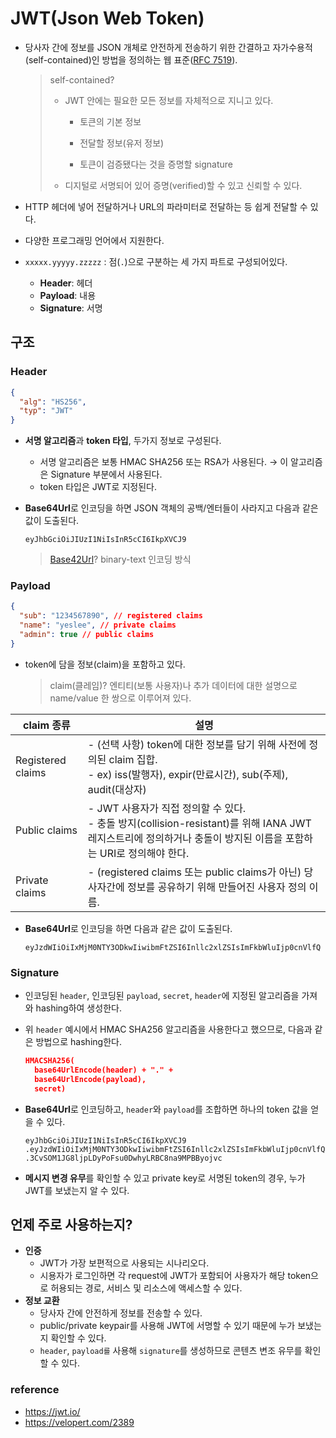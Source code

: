 # JWT(Json Web Token)

- 당사자 간에 정보를 JSON 개체로 안전하게 전송하기 위한 간결하고 자가수용적(self-contained)인 방법을 정의하는 웹 표준([RFC 7519](https://www.rfc-editor.org/rfc/rfc7519)).

  > self-contained?
  >
  > - JWT 안에는 필요한 모든 정보를 자체적으로 지니고 있다.
  >
  >   - 토큰의 기본 정보
  >
  >   - 전달할 정보(유저 정보)
  >
  >   - 토큰이 검증됐다는 것을 증명할 signature
  >
  > - 디지털로 서명되어 있어 증명(verified)할 수 있고 신뢰할 수 있다.

- HTTP 헤더에 넣어 전달하거나 URL의 파라미터로 전달하는 등 쉽게 전달할 수 있다.
- 다양한 프로그래밍 언어에서 지원한다.
- `xxxxx.yyyyy.zzzzz` : 점(`.`)으로 구분하는 세 가지 파트로 구성되어있다.
  - **Header**: 헤더
  - **Payload**: 내용
  - **Signature**: 서명

## 구조

### Header

```json
{
  "alg": "HS256",
  "typ": "JWT"
}
```

- **서명 알고리즘**과 **token 타입**, 두가지 정보로 구성된다.
  - 서명 알고리즘은 보통 HMAC SHA256 또는 RSA가 사용된다. → 이 알고리즘은 Signature 부분에서 사용된다.
  - token 타입은 JWT로 지정된다.
- **Base64Url**로 인코딩을 하면 JSON 객체의 공백/엔터들이 사라지고 다음과 같은 값이 도출된다.

  ```
  eyJhbGciOiJIUzI1NiIsInR5cCI6IkpXVCJ9
  ```

  > [Base42Url](https://babyprogram.tistory.com/50)? binary-text 인코딩 방식

### Payload

```json
{
  "sub": "1234567890", // registered claims
  "name": "yeslee", // private claims
  "admin": true // public claims
}
```

- token에 담을 정보(claim)을 포함하고 있다.

  > claim(클레임)? 엔티티(보통 사용자)나 추가 데이터에 대한 설명으로 name/value 한 쌍으로 이루어져 있다.

| claim 종류        | 설명                                                                                                                                                               |
| ----------------- | ------------------------------------------------------------------------------------------------------------------------------------------------------------------ |
| Registered claims | - (선택 사항) token에 대한 정보를 담기 위해 사전에 정의된 claim 집합.<br> - ex) iss(발행자), expir(만료시간), sub(주제), audit(대상자)                             |
| Public claims     | - JWT 사용자가 직접 정의할 수 있다.<br>- 충돌 방지(collision-resistant)를 위해 IANA JWT 레지스트리에 정의하거나 충돌이 방지된 이름을 포함하는 URI로 정의해야 한다. |
| Private claims    | - (registered claims 또는 public claims가 아닌) 당사자간에 정보를 공유하기 위해 만들어진 사용자 정의 이름.                                                         |

- **Base64Url**로 인코딩을 하면 다음과 같은 값이 도출된다.
  ```
  eyJzdWIiOiIxMjM0NTY3ODkwIiwibmFtZSI6Inllc2xlZSIsImFkbWluIjp0cnVlfQ
  ```

### Signature

- 인코딩된 `header`, 인코딩된 `payload`, `secret`, `header`에 지정된 알고리즘을 가져와 hashing하여 생성한다.
- 위 `header` 예시에서 HMAC SHA256 알고리즘을 사용한다고 했으므로, 다음과 같은 방법으로 hashing한다.

  ```json
  HMACSHA256(
    base64UrlEncode(header) + "." +
    base64UrlEncode(payload),
    secret)
  ```

- **Base64Url**로 인코딩하고, `header`와 `payload`를 조합하면 하나의 token 값을 얻을 수 있다.

  ```
  eyJhbGciOiJIUzI1NiIsInR5cCI6IkpXVCJ9
  .eyJzdWIiOiIxMjM0NTY3ODkwIiwibmFtZSI6Inllc2xlZSIsImFkbWluIjp0cnVlfQ
  .3CvSOM1JG8ljpLDyPoFsu0DwhyLRBC8na9MPBByojvc
  ```

- **메시지 변경 유무**를 확인할 수 있고 private key로 서명된 token의 경우, 누가 JWT를 보냈는지 알 수 있다.

## 언제 주로 사용하는지?

- **인증**
  - JWT가 가장 보편적으로 사용되는 시나리오다.
  - 시용자가 로그인하면 각 request에 JWT가 포함되어 사용자가 해당 token으로 허용되는 경로, 서비스 및 리소스에 액세스할 수 있다.
- **정보 교환**
  - 당사자 간에 안전하게 정보를 전송할 수 있다.
  - public/private keypair를 사용해 JWT에 서명할 수 있기 때문에 누가 보냈는지 확인할 수 있다.
  - `header`, `payload를` 사용해 `signature`를 생성하므로 콘텐츠 변조 유무를 확인할 수 있다.

### reference

- https://jwt.io/
- https://velopert.com/2389
